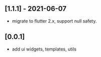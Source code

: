 ## [1.1.1] - 2021-06-07

- migrate to flutter 2.x, support null safety.


## [0.0.1]

- add ui widgets, templates, utils


